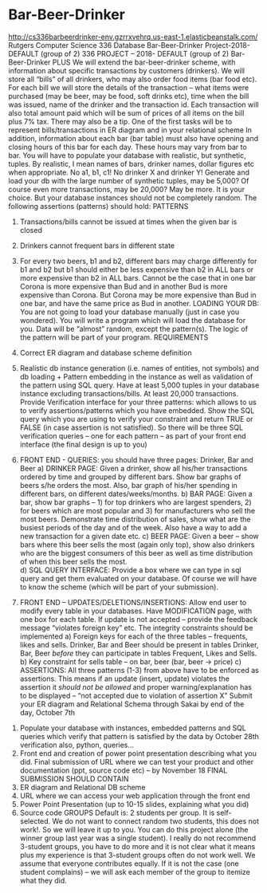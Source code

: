 # Bar-Beer-Drinker
http://cs336barbeerdrinker-env.gzrrxvehrq.us-east-1.elasticbeanstalk.com/
Rutgers Computer Science 336 Database Bar-Beer-Drinker Project-2018- DEFAULT (group of 2)
336 PROJECT – 2018- DEFAULT (group of 2)
Bar-Beer-Drinker PLUS
We will extend the bar-beer-drinker scheme, with information about specific transactions by customers (drinkers).   We will store all “bills” of all drinkers, who may also order food items (bar food etc).
For each bill  we will store the details of the transaction – what items were purchased (may be beer, may be food, soft drinks etc), time  when the bill was issued, name of the drinker and the transaction id.  Each transaction will also total amount paid which will be sum of prices of all items on the bill plus 7% tax.  There may also be a tip. 
One of the first tasks will be to represent bills/transactions in ER diagram and in your relational scheme
In addition, information about each  bar (bar table)  must also  have opening and closing hours of this bar for each day. These hours may vary from bar to bar.
You will have to populate your database  with realistic, but synthetic, tuples. By realistic, I mean names of bars, drinker names,  dollar figures etc when appropriate. No a1, b1, c1!   No drinker X and drinker Y!   Generate and load your db with the large number of synthetic tuples, may be 5,000?  Of course even more transactions, may be 20,000?   May be more. It is your choice.    But your database instances should not be completely random.  The following assertions (patterns) should hold:
PATTERNS
1) Transactions/bills  cannot be issued  at times when the given bar is closed
2) Drinkers cannot frequent bars in different state
3)  For every two beers, b1 and b2, different bars may charge differently for b1 and b2 but b1 should either be less expensive than b2 in ALL bars or more expensive than b2 in ALL bars.  Cannot be the case that in one bar Corona is more expensive than Bud and in another Bud is more expensive than Corona.  But Corona may be more expensive than Bud in one bar, and have the same price as Bud in another.
LOADING YOUR DB: You are not going to load your database manually (just in case you wondered). You will write a program which will load the database for you.  Data will be “almost” random, except the pattern(s). The logic of the pattern will be part of your program.
REQUIREMENTS
 1) Correct ER diagram and database scheme definition  
 2) Realistic db instance generation (i.e. names of entities, not symbols) and db loading + Pattern embedding in the instance as well as validation of the pattern using SQL query.  Have at least 5,000 tuples  in your database instance excluding transactions/bills. At least 20,000 transactions.  Provide Verification interface  for your three patterns:  which allows to us to verify assertions/patterns which you have embedded. Show the SQL query which you are using to verify your constraint and return TRUE or FALSE (in case assertion is not satisfied).  So there will be three SQL verification queries – one for each pattern – as part of your front end interface (the final design is up to you)

 3) FRONT END - QUERIES: you should have three pages: Drinker, Bar and Beer
a) DRINKER PAGE: Given a drinker, show all his/her transactions ordered by time and grouped by different bars.  Show bar graphs of beers s/he orders the most. Also, bar graph of his/her spending in different bars, on different dates/weeks/months. 
b) BAR PAGE: Given a bar, show bar graphs – 1) for  top drinkers who are largest spenders, 2) for beers which are most popular and 3) for manufacturers who sell the most beers. Demonstrate time distribution of sales, show what are the busiest periods of the day and of the week. Also have a way to add a new transaction for a given date etc.
c) BEER PAGE: Given a beer – show bars where this beer sells the most (again only top), show also drinkers who are the biggest consumers of this beer as well as time distribution of when this beer sells the most.   
d) SQL QUERY INTERFACE:  Provide a box where we can type in sql query and get them evaluated on your database. Of course we will have to know the scheme (which will be part of your submission).
4)  FRONT END – UPDATES/DELETIONS/INSERTIONS:  Allow end user to modify every table in your databases. 
Have MODIFICATION page, with one box for each table. If update is not accepted – provide the feedback message “violates foreign key” etc.
The integrity constraints should be implemented
a) Foreign keys for each of the three tables – frequents, likes and sells. Drinker, Bar and Beer should be present in tables Drinker, Bar, Beer *before* they can participate in tables Frequent, Likes and Sells.
b) Key constraint for sells table – on bar, beer (bar, beer -> price)
c) ASSERTIONS:  All three patterns  (1-3) from above have to be enforced as assertions. This means if an update (insert, update) violates the assertion it *should not be allowed* and proper warning/explanation has to be displayed – “not accepted due to violation of assertion X”
Submit your ER diagram and Relational Schema through Sakai by end of the day, October 7th
1.	Populate your database  with instances, embedded patterns and SQL queries which verify that pattern is satisfied by the data by October 28th verification also, python, queries…
2.	Front end and creation of power point presentation describing what you did.  Final submission of URL where we can test your product and other documentation (ppt, source code etc)  – by November 18
FINAL SUBMISSION SHOULD CONTAIN
1.	ER diagram and Relational DB scheme
2.	URL where we can access your web application through the front end
3.	Power Point Presentation (up to 10-15 slides, explaining what you did)
4.	Source code
GROUPS
Default is: 2 students per group.  It is self-selected. We do not want to connect random two students, this does not work!.  So we will leave it up to you.
You can do this project alone (the winner group last year was a single student).  I really do not recommend 3-student groups, you have to do more and it is not clear what it means plus my experience is that 3-student groups often do not work well.
We assume that everyone contributes equally. If it is not the case (one student complains) – we will ask each member of the group to itemize what they  did.







